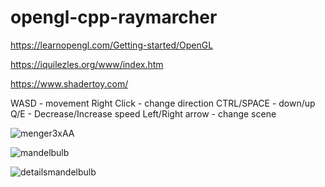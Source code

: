 # opengl-cpp-raymarcher

https://learnopengl.com/Getting-started/OpenGL

https://iquilezles.org/www/index.htm

https://www.shadertoy.com/


WASD - movement
Right Click - change direction
CTRL/SPACE - down/up
Q/E - Decrease/Increase speed
Left/Right arrow - change scene


![menger3xAA](https://user-images.githubusercontent.com/47363206/134787511-deddeaf3-2005-42d4-8c58-a9de09e94214.png)


![mandelbulb](https://user-images.githubusercontent.com/47363206/134894302-8012935f-61b9-42c4-93ae-81b7b7c943d8.png)


![detailsmandelbulb](https://user-images.githubusercontent.com/47363206/134894323-b88fbefc-544f-48be-93eb-704fedffc296.png)
